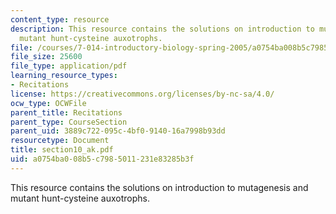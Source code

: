 ```yaml
---
content_type: resource
description: This resource contains the solutions on introduction to mutagenesis and
  mutant hunt-cysteine auxotrophs.
file: /courses/7-014-introductory-biology-spring-2005/a0754ba008b5c7985011231e83285b3f_section10_ak.pdf
file_size: 25600
file_type: application/pdf
learning_resource_types:
- Recitations
license: https://creativecommons.org/licenses/by-nc-sa/4.0/
ocw_type: OCWFile
parent_title: Recitations
parent_type: CourseSection
parent_uid: 3889c722-095c-4bf0-9140-16a7998b93dd
resourcetype: Document
title: section10_ak.pdf
uid: a0754ba0-08b5-c798-5011-231e83285b3f
---
```

This resource contains the solutions on introduction to mutagenesis and mutant hunt-cysteine auxotrophs.